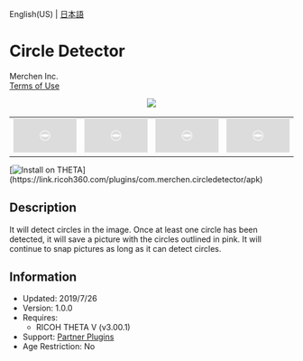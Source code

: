 English(US) | [日本語](README.ja.md)

# Circle Detector

Merchen Inc.  
[Terms of Use](https://www.apache.org/licenses/LICENSE-2.0.txt)

<div align="center"><img src="./1.png"><table><tr><td><img src="./2.png"></td><td><img src="./3.png"></td><td><img src="./4.png"></td><td><img src="./5.png"></td></tr></table></div>

[![Install on THETA](https://assets.ricoh360.com/image/upload/v1/front/theta/install-button.svg?)](https://link.ricoh360.com/plugins/com.merchen.circledetector/apk)

## Description

<div id="plugin-description">

It will detect circles in the image. Once at least one circle has been detected, it will save a picture with the circles outlined in pink. It will continue to snap pictures as long as it can detect circles.

</div>

## Information

- Updated: 2019/7/26
- Version: 1.0.0
- Requires:
  - RICOH THETA V (v3.00.1)
- Support: [Partner Plugins](https://github.com/amerch92/thetacircledetector)
- Age Restriction: No
